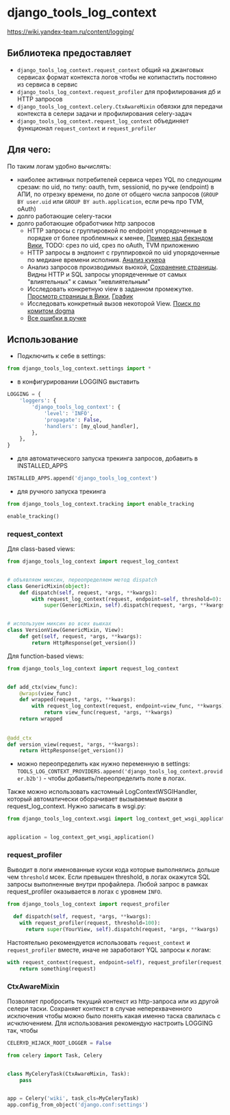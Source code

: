 # django_tools_log_context
https://wiki.yandex-team.ru/content/logging/

## Библиотека предоставляет
  * `django_tools_log_context.request_context` общий на джанговых сервисах формат контекста логов чтобы не копипастить постоянно из сервиса в сервис
  * `django_tools_log_context.request_profiler` для профилирования дб и HTTP запросов
  * `django_tools_log_context.celery.CtxAwareMixin` обвязки для передачи контекста в селери задачи и профилирования celery-задач
  * `django_tools_log_context.request_log_context` объединяет функционал `request_context` и `request_profiler`

## Для чего:

По таким логам удобно вычислять:
  * наиболее активных потребителей сервиса через YQL по следующим срезам: по uid, по типу: oauth, tvm, sessionid, по ручке (endpoint) в АПИ, по отрезку времени, по доле от общего числа запросов (`GROUP BY user.uid` или `GROUP BY auth.application`, если речь про TVM, oAuth)
  * долго работающие celery-таски
  * долго работающие обработчики http запросов
    * HTTP запросы с группировкой по endpoint упорядоченные в порядке от более проблемных к менее, [Пример над бекэндом Вики](https://yql.yandex-team.ru/Operations/WwFIlfvJNQmd766GhZp8IguD380FCTXXQVSPVUQW8AY=), TODO: срез по uid, срез по oAuth, TVM приложению
    * HTTP запросы в эндпоинт с группировкой по uid упорядоченные по медиане времени исполния. [Анализ кукера](https://yql.yandex-team.ru/Operations/WbliISRHwc7k_GFY--KxF0EnDqXSBglPz2UmHJzqkpY=)
    * Анализ запросов производимых вьюхой, [Сохранение страницы](https://yql.yandex-team.ru/Operations/5b1a7420fbc935d9c7ee648f). Видны HTTP и SQL запросы упорядеченные от самых "влиятельных" к самых "невлиятельным"
    * Исследовать конкретную view в заданном промежутке. [Просмотр страницы в Вики](https://yql.yandex-team.ru/Operations/WsINJiK7YkjSggHen4rjLKp0hCLsFSKiaKb3ZDk7Gno=), [График](https://charts.yandex-team.ru/preview/editor/YQL/charts/5b061493650e6f762781dc13/1)
    * Исследовать конкретный вызов некоторой View. [Поиск по комитом dogma](https://yql.yandex-team.ru/Operations/WenprR1icVQR9Drd_OxXFyH8f92lIjlrOxnRbGC_9MU=)
    * [Все ошибки в ручке](https://yql.yandex-team.ru/Operations/WvQiGW7BhBf8RtIXw1J6Qhwsk2juuCpOsbHypagtwxU=)

## Использование

  * Подключить к себе в settings:
  ```python
  from django_tools_log_context.settings import *
  ```
  * в конфигурировании LOGGING выставить
  ```python
  LOGGING = {
      'loggers': {
          'django_tools_log_context': {
              'level': 'INFO',
              'propagate': False,
              'handlers': [my_qloud_handler],
          },
      },
  }
  ```
  * для автоматического запуска трекинга запросов, добавить в INSTALLED_APPS
  ```python
  INSTALLED_APPS.append('django_tools_log_context')
  ```
  * для ручного запуска трекинга
  ```python
  from django_tools_log_context.tracking import enable_tracking
  
  enable_tracking()
  ```

### request_context

Для class-based views:
```python
from django_tools_log_context import request_log_context


# объявляем миксин, переопределяем метод dispatch
class GenericMixin(object):
    def dispatch(self, request, *args, **kwargs):
        with request_log_context(request, endpoint=self, threshold=0):
            super(GenericMixin, self).dispatch(request, *args, **kwargs)


# используем миксин во всех вьюхах
class VersionView(GenericMixin, View):
    def get(self, request, *args, **kwargs):
        return HttpResponse(get_version())

```
Для function-based views:
```python
from django_tools_log_context import request_log_context


def add_ctx(view_func):
    @wraps(view_func)
    def wrapped(request, *args, **kwargs):
        with request_log_context(request, endpoint=view_func, **kwargs):
            return view_func(request, *args, **kwargs)
    return wrapped
    
    
@add_ctx
def version_view(request, *args, **kwargs):
    return HttpResponse(get_version())
```
  * можно переопределить как нужно переменную в settings: ```TOOLS_LOG_CONTEXT_PROVIDERS.append('django_tools_log_context.provider.b2b')``` - чтобы добавить/переопределить поле в логах.

Также можно использовать кастомный LogContextWSGIHandler, который автоматически оборачивает вызываемые вьюхи в request_log_context.
Нужно записать в wsgi.py:
```python
from django_tools_log_context.wsgi import log_context_get_wsgi_application


application = log_context_get_wsgi_application()
```

### request_profiler

Выводит в логи именованные куски кода которые выполнялись дольше чем `threshold` мсек. Если превышен threshold, в логах окажутся SQL запросы выполненные внутри профайлера. Любой запрос в рамках request_profiler оказывается в логах с уровнем `INFO`.

```python
from django_tools_log_context import request_profiler

  def dispatch(self, request, *args, **kwargs):
    with request_profiler(request, threshold=100):
      return super(YourView, self).dispatch(request, *args, **kwargs)
```

Настоятельно рекомендуется использовать `request_context` и `request_profiler` вместе, иначе не заработают YQL запросы к логам:

```python
with request_context(request, endpoint=self), request_profiler(request, threshold=100):
    return something(request)
```

### CtxAwareMixin

Позволяет пробросить текущий контекст из http-запроса или из другой селери таски. 
Сохраняет контекст в случае неперехваченного исключения чтобы можно было понять какая именно таска свалилась с исчключением.
Для использования рекомендую настроить LOGGING так, чтобы
```python
CELERYD_HIJACK_ROOT_LOGGER = False
```

```python
from celery import Task, Celery


class MyCeleryTask(CtxAwareMixin, Task):
    pass


app = Celery('wiki', task_cls=MyCeleryTask)
app.config_from_object('django.conf:settings')
```

